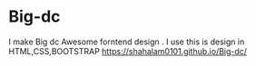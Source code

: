 # Big-dc
I make Big dc Awesome forntend design . I use this is design in HTML,CSS,BOOTSTRAP
https://shahalam0101.github.io/Big-dc/
